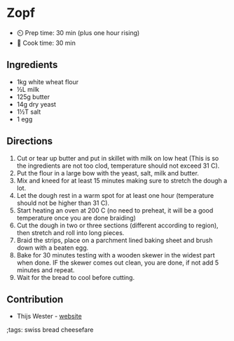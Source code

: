 # Zopf

- ⏲️ Prep time: 30 min (plus one hour rising)
- 🍳 Cook time: 30 min

## Ingredients

- 1kg white wheat flour
- ½L milk
- 125g butter
- 14g dry yeast
- 1½T salt
- 1 egg

## Directions

1. Cut or tear up butter and put in skillet with milk on low heat (This is so the ingredients are not too clod, temperature should not exceed 31 C).
2. Put the flour in a large bow with the yeast, salt, milk and butter.
3. Mix and kneed for at least 15 minutes making sure to stretch the dough a lot.
4. Let the dough rest in a warm spot for at least one hour (temperature should not be higher than 31 C).
5. Start heating an oven at 200 C (no need to preheat, it will be a good temperature once you are done braiding)
6. Cut the dough in two or three sections (different according to region), then stretch and roll into long pieces.
7. Braid the strips, place on a parchment lined baking sheet and brush down with a beaten egg.
8. Bake for 30 minutes testing with a wooden skewer in the widest part when done. IF the skewer comes out clean, you are done, if not add 5 minutes and repeat.
9. Wait for the bread to cool before cutting.

## Contribution

- Thijs Wester - [website](https://twester.tk)

;tags: swiss bread cheesefare

